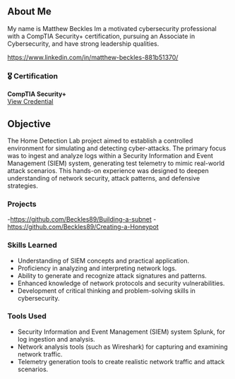 ## About Me

My name is Matthew Beckles
Im a motivated cybersecurity professional with a CompTIA Security+ certification, pursuing an Associate in Cybersecurity, and have strong leadership qualities.

https://www.linkedin.com/in/matthew-beckles-881b51370/ 

### 🎖️ Certification

**CompTIA Security+**  
[View Credential](https://www.credly.com/badges/710236c3-aa48-4b71-a094-08df5ac1fac9/public_url)


## Objective

The Home Detection Lab project aimed to establish a controlled environment for simulating and detecting cyber-attacks. The primary focus was to ingest and analyze logs within a Security Information and Event Management (SIEM) system, generating test telemetry to mimic real-world attack scenarios. This hands-on experience was designed to deepen understanding of network security, attack patterns, and defensive strategies.

### Projects

-https://github.com/Beckles89/Building-a-subnet
-https://github.com/Beckles89/Creating-a-Honeypot

### Skills Learned

- Understanding of SIEM concepts and practical application.
- Proficiency in analyzing and interpreting network logs.
- Ability to generate and recognize attack signatures and patterns.
- Enhanced knowledge of network protocols and security vulnerabilities.
- Development of critical thinking and problem-solving skills in cybersecurity.

### Tools Used

- Security Information and Event Management (SIEM) system Splunk, for log ingestion and analysis.
- Network analysis tools (such as Wireshark) for capturing and examining network traffic.
- Telemetry generation tools to create realistic network traffic and attack scenarios.
